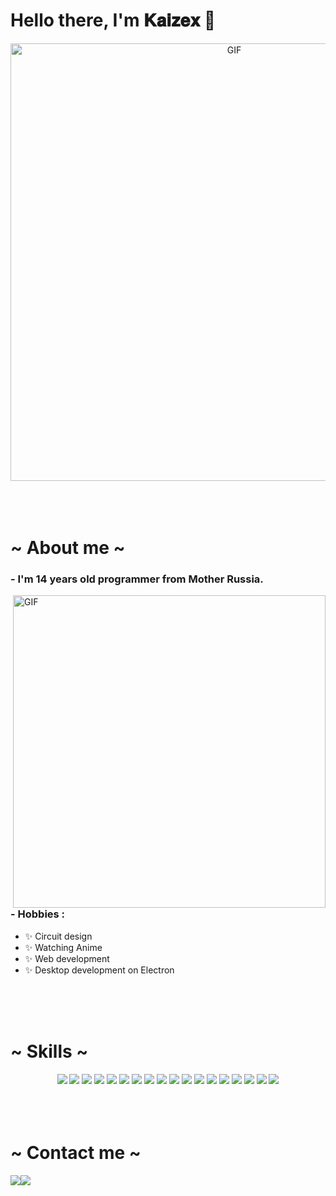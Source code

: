 






















# Hello there, I'm 𝐊𝐚𝐢𝐳𝐞𝐱 👋

<div align="center">
<img hight="300" width="700" alt="GIF" align="center" src="https://media1.tenor.com/m/Wu840ZYq5wEAAAAd/nagiev-%D0%BD%D0%B0%D0%B3%D0%B8%D0%B5%D0%B2.gif">
</div>

</br>
</br>
</br>

<h1>~ About me ~</h1>

### - I'm 14 years  old programmer from Mother Russia.

<img hight="400" width="500" alt="GIF" align="right" src="https://github.com/Xx-Ashutosh-xX/Xx-Ashutosh-xX/blob/master/assets/1936.gif">

### - Hobbies : 
- ✨ Circuit design
- ✨ Watching Anime
- ✨ Web development
- ✨ Desktop development on Electron


</br>
</br>
</br>



<h1>~ Skills ~</h1>
<div align="center">
 <img src="https://img.shields.io/badge/HTML5-%23E34F26?style=for-the-badge&logo=html5&logoColor=white">
 <img src="https://img.shields.io/badge/CSS3-%23007AAC?style=for-the-badge&logo=css&logoColor=white">
 <img src="https://img.shields.io/badge/Sass-%23CC6699?style=for-the-badge&logo=sass&logoColor=white">
 <img src="https://img.shields.io/badge/Tailwind%20CSS-%2306B6D4?style=for-the-badge&logo=tailwindcss&logoColor=white">
 <img src="https://img.shields.io/badge/Bootsrap%20-%20%237952B3?style=for-the-badge&logo=bootstrap&logoColor=white">
 <img src="https://img.shields.io/badge/JavaScript-%23F7DF1E?style=for-the-badge&logo=javascript&logoColor=black">
 <img src="https://img.shields.io/badge/TypeScript-%233178C6?style=for-the-badge&logo=typescript&logoColor=white">
 <img src="https://img.shields.io/badge/Node.js-%235FA04E?style=for-the-badge&logo=nodedotjs&logoColor=white">
 <img src="https://img.shields.io/badge/Express-%23000000?style=for-the-badge&logo=express&logoColor=white">
 <img src="https://img.shields.io/badge/Python-%233776AB?style=for-the-badge&logo=python&logoColor=white">
 <img src="https://img.shields.io/badge/Aiogram-%2326A5E4?style=for-the-badge&logo=telegram&logoColor=white">
 <img src="https://img.shields.io/badge/SQLite-%23003B57?style=for-the-badge&logo=sqlite&logoColor=white">
 <img src="https://img.shields.io/badge/PostgreSQL-%234169E1?style=for-the-badge&logo=postgresql&logoColor=white">
 <img src="https://img.shields.io/badge/MongoDB-%2347A248?style=for-the-badge&logo=mongodb&logoColor=white">
 <img src="https://img.shields.io/badge/Git-%23F05032?style=for-the-badge&logo=git&logoColor=white">
 <img src="https://img.shields.io/badge/Audacity-%230000CC?style=for-the-badge&logo=audacity&logoColor=white">
 <img src="https://img.shields.io/badge/Figma-%233A4259?style=for-the-badge&logo=figma&logoColor=white">
 <img src="https://img.shields.io/badge/Davinci%20Resolve-%23233A51?style=for-the-badge&logo=davinciresolve&logoColor=white">
</div>

</br>
</br>
</br>



<h1>~ Contact me ~</h1>
 <p><a href="https://discord.com/channels/@me/1130212096051773470" target="_blank"><img src="https://img.shields.io/badge/Kaizex%20-%237289DA.svg?&style=for-the-badge&logo=discord&logoColor=white"/></a><a href="https://t.me/kaizex" target="_blank"><img src="https://img.shields.io/badge/Kaizex%20-%2326A5E4.svg?&style=for-the-badge&logo=telegram&logoColor=white"/></a></p>

</br>
</br>
</br>
</a>

